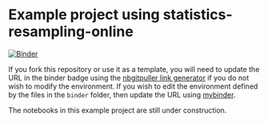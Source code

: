 # Example project using statistics-resampling-online

[![Binder](https://mybinder.org/badge.svg)](https://mybinder.org/v2/gh/acpennlab/statistics-resampling-online/master?urlpath=git-pull%3Frepo%3Dhttps%253A%252F%252Fgithub.com%252Facpennlab%252Fstatistics-resampling-project%26urlpath%3Dlab%252Ftree%252Fstatistics-resampling-project%252Findex.ipynb%26branch%3Dmaster)

If you fork this repository or use it as a template, you will need to update the URL in the binder badge using the [nbgitpuller link generator](https://nbgitpuller.readthedocs.io/en/latest/link.html?tab=binder) if you do not wish to modify the environment. If you wish to edit the environment defined by the files in the `binder` folder, then update the URL using [mybinder](https://mybinder.org/).

The notebooks in this example project are still under construction.
